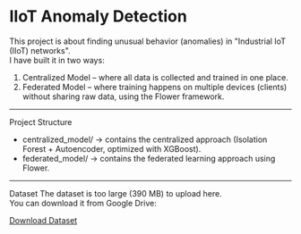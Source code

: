 # IIoT Anomaly Detection

This project is about finding unusual behavior (anomalies) in "Industrial IoT (IIoT) networks".  
I have built it in two ways:
1. Centralized Model – where all data is collected and trained in one place.  
2. Federated Model – where training happens on multiple devices (clients) without sharing raw data, using the Flower framework.

---

Project Structure
- centralized_model/ → contains the centralized approach (Isolation Forest + Autoencoder, optimized with XGBoost).  
- federated_model/ → contains the federated learning approach using Flower.   

---

Dataset
The dataset is too large (390 MB) to upload here.  
You can download it from Google Drive:  

[Download Dataset](https://drive.google.com/file/d/1bI51UJo5U-wGDxi1MXfHUNYPW78Kqo5w/view?usp=drive_link)

